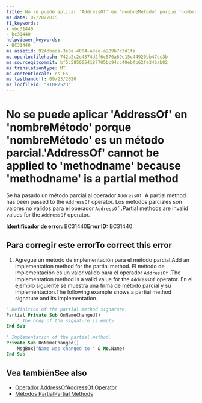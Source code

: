 ```yaml
---
title: No se puede aplicar 'AddressOf' en 'nombreMétodo' porque 'nombreMétodo' es un método parcial.
ms.date: 07/20/2015
f1_keywords:
- vbc31440
- bc31440
helpviewer_keywords:
- BC31440
ms.assetid: 924dbada-3e0a-4004-a3ae-a209b7c3d1fa
ms.openlocfilehash: 742b2c2c4374d2f6c570a69e15c44920bb47ec3b
ms.sourcegitcommit: bf5c5850654187705bc94cc40ebfb62fe346ab02
ms.translationtype: MT
ms.contentlocale: es-ES
ms.lasthandoff: 09/23/2020
ms.locfileid: "91087523"
---
```

# <a name="addressof-cannot-be-applied-to-methodname-because-methodname-is-a-partial-method"></a><span data-ttu-id="e6815-102">No se puede aplicar 'AddressOf' en 'nombreMétodo' porque 'nombreMétodo' es un método parcial.</span><span class="sxs-lookup"><span data-stu-id="e6815-102">'AddressOf' cannot be applied to 'methodname' because 'methodname' is a partial method</span></span>

<span data-ttu-id="e6815-103">Se ha pasado un método parcial al operador `AddressOf` .</span><span class="sxs-lookup"><span data-stu-id="e6815-103">A partial method has been passed to the `AddressOf` operator.</span></span> <span data-ttu-id="e6815-104">Los métodos parciales son valores no válidos para el operador `AddressOf` .</span><span class="sxs-lookup"><span data-stu-id="e6815-104">Partial methods are invalid values for the `AddressOf` operator.</span></span>  
  
 <span data-ttu-id="e6815-105">**Identificador de error:** BC31440</span><span class="sxs-lookup"><span data-stu-id="e6815-105">**Error ID:** BC31440</span></span>  
  
## <a name="to-correct-this-error"></a><span data-ttu-id="e6815-106">Para corregir este error</span><span class="sxs-lookup"><span data-stu-id="e6815-106">To correct this error</span></span>  
  
1. <span data-ttu-id="e6815-107">Agregue un método de implementación para el método parcial.</span><span class="sxs-lookup"><span data-stu-id="e6815-107">Add an implementation method for the partial method.</span></span> <span data-ttu-id="e6815-108">El método de implementación es un valor válido para el operador `AddressOf` .</span><span class="sxs-lookup"><span data-stu-id="e6815-108">The implementation method is a valid value for the `AddressOf` operator.</span></span> <span data-ttu-id="e6815-109">En el ejemplo siguiente se muestra una firma de método parcial y su implementación.</span><span class="sxs-lookup"><span data-stu-id="e6815-109">The following example shows a partial method signature and its implementation.</span></span>  
  
```vb  
' Definition of the partial method signature.  
Partial Private Sub OnNameChanged()  
    ' The body of the signature is empty.  
End Sub  
  
' Implementation of the partial method.  
Private Sub OnNameChanged()  
    MsgBox("Name was changed to " & Me.Name)  
End Sub  
```  
  
## <a name="see-also"></a><span data-ttu-id="e6815-110">Vea también</span><span class="sxs-lookup"><span data-stu-id="e6815-110">See also</span></span>

- [<span data-ttu-id="e6815-111">Operador AddressOf</span><span class="sxs-lookup"><span data-stu-id="e6815-111">AddressOf Operator</span></span>](../language-reference/operators/addressof-operator.md)
- [<span data-ttu-id="e6815-112">Métodos Partial</span><span class="sxs-lookup"><span data-stu-id="e6815-112">Partial Methods</span></span>](../programming-guide/language-features/procedures/partial-methods.md)
